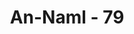 ---
title: "An-Naml - 79"
no: 79
arabic_no: ٧٩
ayah: فَتَوَكَّلْ عَلَى اللّٰهِ ۗاِنَّكَ عَلَى الْحَقِّ الْمُبِيْنِ 
translation: "Maka bertawakallah kepada Allah, sungguh engkau (Muhammad) berada di atas kebenaran yang nyata."
tafsir: "Pada ayat ini, Allah menerangkan bahwa Dia akan menyelesaikan semua persoalan yang diperselisihkan Bani Israil dengan keputusan-Nya yang adil lagi bijaksana. Dengan demikian, yang batil akan mendapat azab, dan yang benar akan diberi pahala sesuai dengan amalnya, karena Allah adalah Tuhan Yang Mahaperkasa lagi Maha Mengetahui."
---